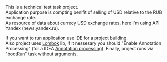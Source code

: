 This is a technical test task project.<br>
Application purpose is compting benifit of selling of USD relative to the RUB exchange rate.<br>
As resource of data about currecy USD exchange rates, here I'm using API Yandex (news.yandex.ru).<br>

If you want to run application use IDE for a project building.<br>
Also project uses <a href="https://projectlombok.org/">Lombok</a> lib, if it nessesary you should "Enable Annotation Processing" (for a IDEA <a href="https://www.jetbrains.com/help/idea/compiler-annotation-processors.html">Annotation processing</a>).
Finally, project runs via "bootRun" task without arguments.
